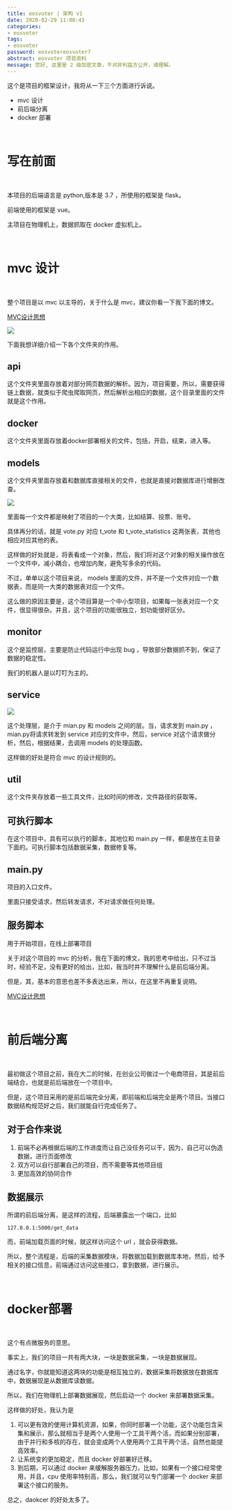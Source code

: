 ```yaml
---
title: eosvoter | 架构 v1
date: 2020-02-29 11:08:43
categories:
- eosvoter
tags:
- eosvoter
password: eosvotereosvoter7
abstract: eosvoter 项目资料
message: 您好, 这里是 2 级加密文章，不对非利益方公开，请理解。
---
```

这个是项目的框架设计，我将从一下三个方面进行诉说。

- mvc 设计
- 前后端分离
- docker 部署

<!-- more -->

<br/>

# 写在前面

<br/>

本项目的后端语言是 python,版本是 3.7 ，所使用的框架是 flask。

前端使用的框架是 vue。

主项目在物理机上，数据抓取在 docker 虚拟机上。

<br/>

# mvc 设计

<br/>

整个项目是以 mvc 以主导的，关于什么是 mvc，建议你看一下我下面的博文。

[MVC设计思想](https://benpaodewoniu.github.io/2019/10/06/designthinkings0/)

![](/images/eos_voter/7_0.png)

下面我想详细介绍一下各个文件夹的作用。

## api

这个文件夹里面存放着对部分网页数据的解析。因为，项目需要，所以，需要获得链上数据，就类似于爬虫爬取网页，然后解析出相应的数据，这个目录里面的文件就是这个作用。

## docker

这个文件夹里面存放着docker部署相关的文件，包括，开启，结束，进入等。

## models

这个文件夹里面存放着和数据库直接相关的文件，也就是直接对数据库进行增删改查。

![](/images/eos_voter/7_1.png)

里面每一个文件都是映射了项目的一个大类，比如结算、投票、账号。

具体再分的话，就是 vote.py 对应 t_vote 和 t_vote_statistics 这两张表，其他也相应对应其他的表。

这样做的好处就是，将表看成一个对象，然后，我们将对这个对象的相关操作放在一个文件中，减小耦合，也增加内聚，避免写多余的代码。

不过，单单以这个项目来说， models 里面的文件，并不是一个文件对应一个数据表，而是同一大类的数据表对应一个文件。

这么做的原因主要是，这个项目算是一个中小型项目，如果每一张表对应一个文件，很显得很杂。并且，这个项目的功能很独立，划功能很好区分。

## monitor

这个是监控层，主要是防止代码运行中出现 bug ，导致部分数据抓不到，保证了数据的稳定性。

我们的机器人是以叮叮为主的。

## service

![](/images/eos_voter/7_2.png)

这个处理层，是介于 mian.py 和 models 之间的层。当，请求发到 main.py ，mian.py将请求转发到 service 对应的文件中，然后，service 对这个请求做分析，然后，根据结果，去调用 models 的处理函数。

这样做的好处是符合 mvc 的设计规则的。

## util

这个文件夹存放着一些工具文件，比如时间的修改，文件路径的获取等。

## 可执行脚本

在这个项目中，具有可以执行的脚本，其地位和 main.py 一样，都是放在主目录下面的。可执行脚本包括数据采集，数据修复等。

## main.py

项目的入口文件。

里面只接受请求，然后转发请求，不对请求做任何处理。

## 服务脚本

用于开始项目，在线上部署项目

关于对这个项目的 mvc 的分析，我在下面的博文，我的思考中给出，只不过当时，经验不足，没有更好的给出，比如，我当时并不理解什么是前后端分离。

但是，其，基本的意思也差不多表达出来，所以，在这里不再重复说明。

[MVC设计思想](https://benpaodewoniu.github.io/2019/10/06/designthinkings0/)

<br/>

# 前后端分离

<br/>

最初做这个项目之前，我在大二的时候，在创业公司做过一个电商项目，其是前后端结合，也就是前后端放在一个项目中。

但是，这个项目采用的是前后端完全分离，即前端和后端完全是两个项目。当接口数据结构规范好之后，我们就能自行完成任务了。

## 对于合作来说

1. 前端不必再根据后端的工作进度而让自己没任务可以干，因为，自己可以伪造数据，进行页面修改
2. 双方可以自行部署自己的项目，而不需要等其他项目组
3. 更加高效的协同合作

## 数据展示

所谓的前后端分离，是这样的流程，后端暴露出一个端口，比如

	127.0.0.1:5000/get_data

而，前端加载页面的时候，就这样访问这个 url ，就会获得数据。

所以，整个流程是，后端的采集数据模块，将数据加载到数据库本地，然后，给予相关的接口信息，前端通过访问这些接口，拿到数据，进行展示。

<br/>

# docker部署

<br/>

这个有点微服务的意思。

事实上，我们的项目一共有两大块，一块是数据采集，一块是数据展现。

通过名字，你就能知道这两块的功能是相互独立的，数据采集将数据放在数据库中，数据展现是从数据库读数据。

所以，我们在物理机上部署数据展现，然后启动一个 docker 来部署数据采集。

这样做的好处，我认为是

1. 可以更有效的使用计算机资源，如果，你同时部署一个功能，这个功能包含采集和展示，那么就相当于是两个人使用一个工具干两个活，而如果分别部署，由于并行和多核的存在，就会变成两个人使用两个工具干两个活，自然也能提高效率。
2. 让系统变的更加稳定，而且 docker 好部署好迁移。
3. 到后期，可以通过 docker 来缓解服务器压力，比如，如果有一个接口经常使用，并且，cpu 使用率特别高，那么，我们就可以专门部署一个 docker 来部署这个接口的服务。

总之，daokcer 的好处太多了。




